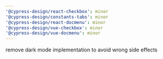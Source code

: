 ```yaml
---
'@cypress-design/react-checkbox': minor
'@cypress-design/constants-tabs': minor
'@cypress-design/react-docmenu': minor
'@cypress-design/vue-checkbox': minor
'@cypress-design/vue-docmenu': minor
---
```


remove dark mode implementation to avoid wrong side effects
